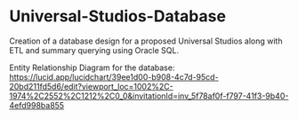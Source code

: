 # Universal-Studios-Database
Creation of a database design for a proposed Universal Studios along with ETL and summary querying using Oracle SQL.


Entity Relationship Diagram for the database: https://lucid.app/lucidchart/39ee1d00-b908-4c7d-95cd-20bd211fd5d6/edit?viewport_loc=1002%2C-1974%2C2552%2C1212%2C0_0&invitationId=inv_5f78af0f-f797-41f3-9b40-4efd998ba855
